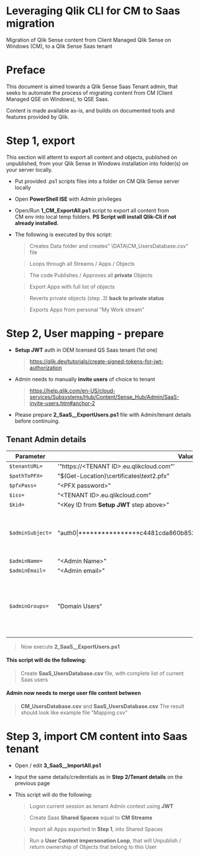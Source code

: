 # Leveraging Qlik CLI for CM to Saas migration

Migration of Qlik Sense content from Client Managed Qlik Sense on Windows (CM), to a Qlik Sense Saas tenant

# Preface

This document is aimed towards a Qlik Sense Saas Tenant admin, that seeks to automate the process of migrating content from CM (Client Managed QSE on Windows), to QSE Saas.

Content is made available as-is, and builds on documented tools and features provided by Qlik.

# Step 1, export

This section will attemt to export all content and objects, published on unpublished, from your Qlik Sense in Windows installation into folder(s) on your server locally.

- Put provided .ps1 scripts files into a folder on CM Qlik Sense server locally
- Open **PowerShell ISE** with Admin privileges
- Open/Run **1_CM_ExportAll.ps1** script to export all content from  
CM env into local temp folders. **PS Script will install Qlik-Cli if not already installed.**
- The following is executed by this script:
	> Creates Data folder and creates” \DATA\CM_UsersDatabase.csv” file
	
	> Loops through all Streams / Apps / Objects
	
	> The code Publishes / Approves all **private** Objects
	
	>Export Apps with full list of objects

	>Reverts private objects (step .3) **back to private status**

	>Exports Apps from personal ”My Work stream”

# Step 2, User mapping - prepare

- **Setup JWT** auth in OEM licensed QS Saas tenant (1st one)
	> https://qlik.dev/tutorials/create-signed-tokens-for-jwt-authorization

- Admin needs to manually **invite users** of choice to tenant
	> https://help.qlik.com/en-US/cloud-services/Subsystems/Hub/Content/Sense_Hub/Admin/SaaS-invite-users.htm#anchor-2

- Please prepare **2_SaaS__ExportUsers.ps1** file with Admin/tenant details before continuing.

## Tenant Admin details

|Parameter                |Value                 | Comment |
|-------------------------|-----------------------------|----------|
|`$tenantURL=`            |'"https://\<TENANT ID>.eu.qlikcloud.com"'  ||
|`$pathToPFX=`            |"$(Get-Location)\certificates\text2.pfx"   ||
|`$pfxPass=`              |“\<PFX password>"||
|`$iss=`                   |“\<TENANT ID>.eu.qlikcloud.com"||
|`$kid=`                   |“\<Key ID from **Setup JWT** step above>"||
|`$adminSubject=`          |"auth0\|****************c4481cda860b8526bdaf3752f2a552b3ea4f4549293241fc“|IDP Subject for Admin User from Users list in QMC|
|`$adminName=`              |“\<Admin Name>"||
|`$adminEmail=`              |“\<Admin email>"||
|`$adminGroups=`              |"Domain Users“|If you don’t use Groups, please leave Domain Users as default|

> Now execute **2_SaaS__ExportUsers.ps1**

#### This script will do the following:
> Create **SaaS_UsersDatabase.csv** file, with complete list of current Saas users

#### Admin now needs to merge user file content between
>**CM_UsersDatabase.csv** and  **SaaS_UsersDatabase.csv**
>The result should look like example file ”Mapping.csv”
>

# Step 3, import CM content into Saas tenant

- Open / edit **3_SaaS__ImportAll.ps1**

- Input the same details/credentials as in **Step 2/Tenant details** on the previous page

- This script will do the following:
	>Logon current session as tenant Admin context using **JWT**

	>Create Saas **Shared Spaces** equal to **CM Streams**

	>Import all Apps exported in **Step 1**, into Shared Spaces

	>Run a **User Context impersonation Loop**, that will Unpublish / return ownership of Objects that belong to this User
